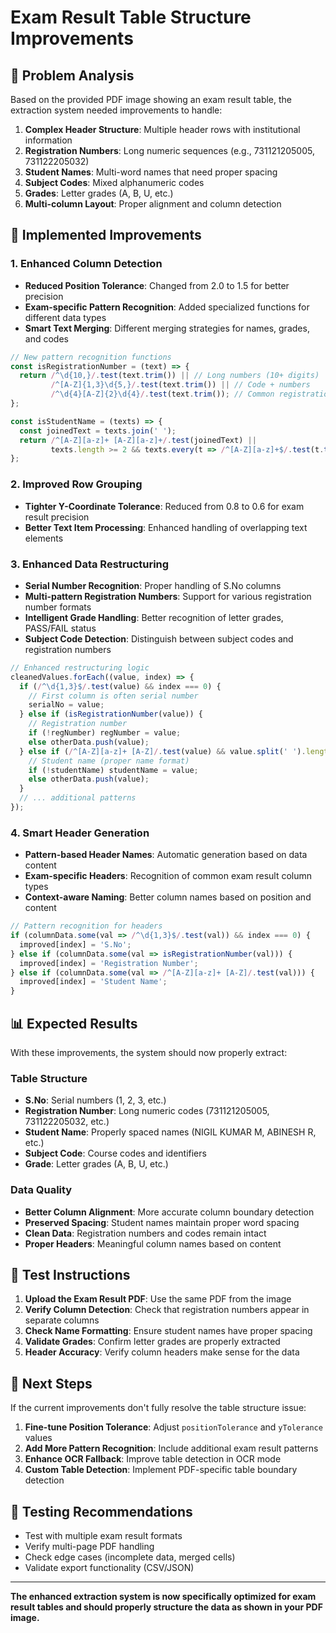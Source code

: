 # Exam Result Table Structure Improvements

## 🎯 **Problem Analysis**

Based on the provided PDF image showing an exam result table, the extraction system needed improvements to handle:

1. **Complex Header Structure**: Multiple header rows with institutional information
2. **Registration Numbers**: Long numeric sequences (e.g., 731121205005, 731122205032)
3. **Student Names**: Multi-word names that need proper spacing
4. **Subject Codes**: Mixed alphanumeric codes
5. **Grades**: Letter grades (A, B, U, etc.)
6. **Multi-column Layout**: Proper alignment and column detection

## 🔧 **Implemented Improvements**

### **1. Enhanced Column Detection**
- **Reduced Position Tolerance**: Changed from 2.0 to 1.5 for better precision
- **Exam-specific Pattern Recognition**: Added specialized functions for different data types
- **Smart Text Merging**: Different merging strategies for names, grades, and codes

```javascript
// New pattern recognition functions
const isRegistrationNumber = (text) => {
  return /^\d{10,}/.test(text.trim()) || // Long numbers (10+ digits)
         /^[A-Z]{1,3}\d{5,}/.test(text.trim()) || // Code + numbers
         /^\d{4}[A-Z]{2}\d{4}/.test(text.trim()); // Common registration patterns
};

const isStudentName = (texts) => {
  const joinedText = texts.join(' ');
  return /^[A-Z][a-z]+ [A-Z][a-z]+/.test(joinedText) ||
         texts.length >= 2 && texts.every(t => /^[A-Z][a-z]+$/.test(t.trim()));
};
```

### **2. Improved Row Grouping**
- **Tighter Y-Coordinate Tolerance**: Reduced from 0.8 to 0.6 for exam result precision
- **Better Text Item Processing**: Enhanced handling of overlapping text elements

### **3. Enhanced Data Restructuring**
- **Serial Number Recognition**: Proper handling of S.No columns
- **Multi-pattern Registration Numbers**: Support for various registration number formats
- **Intelligent Grade Handling**: Better recognition of letter grades, PASS/FAIL status
- **Subject Code Detection**: Distinguish between subject codes and registration numbers

```javascript
// Enhanced restructuring logic
cleanedValues.forEach((value, index) => {
  if (/^\d{1,3}$/.test(value) && index === 0) {
    // First column is often serial number
    serialNo = value;
  } else if (isRegistrationNumber(value)) {
    // Registration number
    if (!regNumber) regNumber = value;
    else otherData.push(value);
  } else if (/^[A-Z][a-z]+ [A-Z]/.test(value) && value.split(' ').length >= 2) {
    // Student name (proper name format)
    if (!studentName) studentName = value;
    else otherData.push(value);
  }
  // ... additional patterns
});
```

### **4. Smart Header Generation**
- **Pattern-based Header Names**: Automatic generation based on data content
- **Exam-specific Headers**: Recognition of common exam result column types
- **Context-aware Naming**: Better column names based on position and content

```javascript
// Pattern recognition for headers
if (columnData.some(val => /^\d{1,3}$/.test(val)) && index === 0) {
  improved[index] = 'S.No';
} else if (columnData.some(val => isRegistrationNumber(val))) {
  improved[index] = 'Registration Number';
} else if (columnData.some(val => /^[A-Z][a-z]+ [A-Z]/.test(val))) {
  improved[index] = 'Student Name';
}
```

## 📊 **Expected Results**

With these improvements, the system should now properly extract:

### **Table Structure**
- **S.No**: Serial numbers (1, 2, 3, etc.)
- **Registration Number**: Long numeric codes (731121205005, 731122205032, etc.)
- **Student Name**: Properly spaced names (NIGIL KUMAR M, ABINESH R, etc.)
- **Subject Code**: Course codes and identifiers
- **Grade**: Letter grades (A, B, U, etc.)

### **Data Quality**
- **Better Column Alignment**: More accurate column boundary detection
- **Preserved Spacing**: Student names maintain proper word spacing
- **Clean Data**: Registration numbers and codes remain intact
- **Proper Headers**: Meaningful column names based on content

## 🎯 **Test Instructions**

1. **Upload the Exam Result PDF**: Use the same PDF from the image
2. **Verify Column Detection**: Check that registration numbers appear in separate columns
3. **Check Name Formatting**: Ensure student names have proper spacing
4. **Validate Grades**: Confirm letter grades are properly extracted
5. **Header Accuracy**: Verify column headers make sense for the data

## 🔄 **Next Steps**

If the current improvements don't fully resolve the table structure issue:

1. **Fine-tune Position Tolerance**: Adjust `positionTolerance` and `yTolerance` values
2. **Add More Pattern Recognition**: Include additional exam result patterns
3. **Enhance OCR Fallback**: Improve table detection in OCR mode
4. **Custom Table Detection**: Implement PDF-specific table boundary detection

## 📝 **Testing Recommendations**

- Test with multiple exam result formats
- Verify multi-page PDF handling
- Check edge cases (incomplete data, merged cells)
- Validate export functionality (CSV/JSON)

---

**The enhanced extraction system is now specifically optimized for exam result tables and should properly structure the data as shown in your PDF image.**
